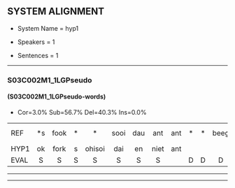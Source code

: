 
## SYSTEM ALIGNMENT

- System Name = hyp1

- Speakers = 1

- Sentences = 1

---

### S03C002M1_1LGPseudo

#### (S03C002M1_1LGPseudo-words)

- Cor=3.0%	Sub=56.7%	Del=40.3%	Ins=0.0%

|  |  |  |  |  |  |  |  |  |  |  |  |  |  |  |  |  |  |  |  |  |  |  |  |  |  |  |  |  |  |  |  |  |  |  |  |  |  |  |  |  |  |  |  |  |  |  |  |  |  |  |  |  |  |  |  |  |  |  |  |  |  |  |  |  |  |  |  |  |  |  |  |  |  |  |  |  |  |  |  |  |  |  |  |  |  |  |  |  |  |  |  |  |  |  |  |  |  |  |  |  |  |  |  |  |  |  |  |  |  |  |  |  |  |  |  |  |  |  |  |  |  |  |  |  |  |  |  |  |  |  |  |  |  |  |
|:--- |:---:|:---:|:---:|:---:|:---:|:---:|:---:|:---:|:---:|:---:|:---:|:---:|:---:|:---:|:---:|:---:|:---:|:---:|:---:|:---:|:---:|:---:|:---:|:---:|:---:|:---:|:---:|:---:|:---:|:---:|:---:|:---:|:---:|:---:|:---:|:---:|:---:|:---:|:---:|:---:|:---:|:---:|:---:|:---:|:---:|:---:|:---:|:---:|:---:|:---:|:---:|:---:|:---:|:---:|:---:|:---:|:---:|:---:|:---:|:---:|:---:|:---:|:---:|:---:|:---:|:---:|:---:|:---:|:---:|:---:|:---:|:---:|:---:|:---:|:---:|:---:|:---:|:---:|:---:|:---:|:---:|:---:|:---:|:---:|:---:|:---:|:---:|:---:|:---:|:---:|:---:|:---:|:---:|:---:|:---:|:---:|:---:|:---:|:---:|:---:|:---:|:---:|:---:|:---:|:---:|:---:|:---:|:---:|:---:|:---:|:---:|:---:|:---:|:---:|:---:|:---:|:---:|:---:|:---:|:---:|:---:|:---:|:---:|:---:|:---:|:---:|:---:|:---:|:---:|:---:|:---:|:---:|:---:|:---:|
| REF | *s | fook | * | * | sooi | dau | ant | ant | * | * | beeg | * | * | * | * | * | * | sprunt | * | * | hool | *s | larst | * | * | vout | *s | zwoei | * | * | * | fam | * | * | * | * | * | rachts | * | * | vaap | * | * | * | sprieuw | * | * | * | keng | swoers | * | * | * | * | * | * | doer | * | * | * | plirt | * | * | jien | * | * | *s | * | * | * | blard | * | * | guul | * | * | * | hoekt | * | * | * | * | neeuw | * | * | noork | * | * | vid | * | zans | * | * | leum | * | * | * | haans | * | * | spaai | * | * | * | sjalt | * | * | heik | * | * | * | * | sank | * | * | roen | * | * | frijk | eem | *(een) | *s | schard | *s | grek | *s | dron*(drong) | * | * | * | snaaf | * | * | stuid |
| HYP1 | ok | fork | s | ohisoi | dai | en | niet | ant |  |  |  |  |  |  |  |  |  | de | eb | t | sprilt | h | ho | herst | oot | vout |  |  |  |  |  |  |  |  |  |  |  |  |  |  |  |  |  |  |  |  |  |  |  |  |  |  |  |  | jo | ja | zo | am | vam | arechts | ap | ap | ru | espreel | a | dan | oerspoores | o | rdor | et | knurt | de | aah | met | plart | gnl | he | hoekt |  |  |  |  |  |  |  |  | ookt | o | eo | neo | ork | nork | et | veet | a | sant | uhu | ge | a | ha | h | as | hamens | sp | isp | s | ao | scheld | ek | hek | sah | k | sank |  |  |  |  |  |  |  |  |  | hertn | ro | vereik | rijk | één | m | gard | gret | drom | sna | uit | tuit |
| EVAL | S | S | S | S | S | S | S |  | D | D | D | D | D | D | D | D | D | S | S | S | S | S | S | S | S |  | D | D | D | D | D | D | D | D | D | D | D | D | D | D | D | D | D | D | D | D | D | D | D | D | D | D | D | D | S | S | S | S | S | S | S | S | S | S | S | S | S | S | S | S | S | S | S | S | S | S | S |  | D | D | D | D | D | D | D | D | S | S | S | S | S | S | S | S | S | S | S | S | S | S | S | S | S | S | S | S | S | S | S | S | S | S |  | D | D | D | D | D | D | D | D | D | S | S | S | S | S | S | S | S | S | S | S | S |
---

---
